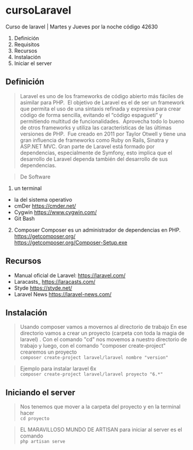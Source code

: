 # cursoLaravel
Curso de laravel | Martes y Jueves por la noche  código 42630

  1. Definición
  2. Requisitos
  3. Recursos
  4. Instalación
  5. Iniciar el server
  
## Definición
> Laravel es uno de los frameworks de código abierto más fáciles de asimilar para PHP.  El objetivo de Laravel es el de ser un framework que permita el uso de una sintaxis refinada y expresiva para crear código de forma sencilla, evitando el “código espagueti” y permitiendo multitud de funcionalidades.  Aprovecha todo lo bueno de otros frameworks y utiliza las características de las últimas versiones de PHP.  Fue creado en 2011 por Taylor Otwell y tiene una gran influencia de frameworks como Ruby on Rails, Sinatra y ASP.NET MVC.
> Gran parte de Laravel está formado por dependencias, especialmente de Symfony, esto implica que el desarrollo de Laravel dependa también del desarrollo de sus dependencias.  


> De Software

1. un terminal
 - la del sistema operativo
 - cmDer https://cmder.net/
 - Cygwin https://www.cygwin.com/
 - Git Bash

2. Composer
    Composer es un administrador de dependencias en PHP.  
    https://getcomposer.org/  
    https://getcomposer.org/Composer-Setup.exe  

## Recursos
  - Manual oficial de Laravel:  https://laravel.com/
  - Laracasts_  https://laracasts.com/
  - Styde https://styde.net/
  - Laravel News https://laravel-news.com/

## Instalación
> Usando composer vamos a movernos al directorio de trabajo
> En ese directorio vamos a crear un proyecto (carpeta con toda la magia de laravel) .
> Con el comando "cd" nos movemos a nuestro directorio de trabajo
> y luego, con el comando "composer create-project" crearemos un proyecto  
    `composer create-project laravel/laravel nombre "version"`

> Ejemplo para instalar laravel 6x  
     `composer create-project laravel/laravel proyecto "6.*"`

## Iniciando el server
> Nos tenemos que mover a la carpeta del proyecto
> y en la terminal hacer  
    `cd proyecto`

> EL MARAVILLOSO MUNDO DE ARTISAN
> para iniciar al server es el comando  
    `php artisan serve `
>